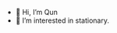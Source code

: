 - 👋 Hi, I’m Qun
- 👀 I’m interested in stationary.
<!---
- 🌱 I’m currently learning ...
- 💞️ I’m looking to collaborate on ...
- 📫 How to reach me ...
- 😄 Pronouns: ...
- ⚡ Fun fact: ...
--->
<!---
Git-Qun/Git-Qun is a ✨ special ✨ repository because its `README.md` (this file) appears on your GitHub profile.
You can click the Preview link to take a look at your changes.
--->

